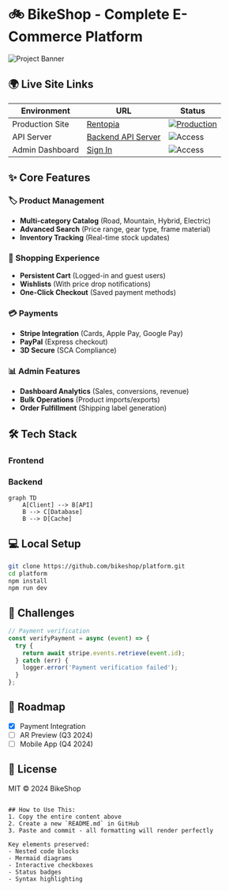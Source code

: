 # 🚲 BikeShop - Complete E-Commerce Platform

![Project Banner](https://i.ibb.co/3mFs9QTT/logo.png)

## 🌍 Live Site Links
| Environment       | URL                          | Status |
|-------------------|------------------------------|--------|
| Production Site   | [Rentopia](https://basha-finder-client.vercel.app/) | [![Production](https://img.shields.io/website?url=https%3A%2F%2Fbasha-finder-client.vercel.app/)](https://bikeshop.com) |
| API Server        | [Backend API Server]( https://assignment-6-backend-two.vercel.app/) | ![Access](https://img.shields.io/badge/access-restricted-red)
| Admin Dashboard   | [Sign In](https://basha-finder-client.vercel.app/login) | ![Access](https://img.shields.io/badge/access-restricted-red) |

## ✨ Core Features
### 🏷️ Product Management
- **Multi-category Catalog** (Road, Mountain, Hybrid, Electric)
- **Advanced Search** (Price range, gear type, frame material)
- **Inventory Tracking** (Real-time stock updates)

### 🛒 Shopping Experience
- **Persistent Cart** (Logged-in and guest users)
- **Wishlists** (With price drop notifications)
- **One-Click Checkout** (Saved payment methods)

### 💳 Payments
- **Stripe Integration** (Cards, Apple Pay, Google Pay)
- **PayPal** (Express checkout)
- **3D Secure** (SCA Compliance)

### 📊 Admin Features
- **Dashboard Analytics** (Sales, conversions, revenue)
- **Bulk Operations** (Product imports/exports)
- **Order Fulfillment** (Shipping label generation)

## 🛠 Tech Stack
### Frontend



### Backend
```mermaid
graph TD
    A[Client] --> B[API]
    B --> C[Database]
    B --> D[Cache]
```

## 💻 Local Setup
```bash
git clone https://github.com/bikeshop/platform.git
cd platform
npm install
npm run dev
```

## 🚧 Challenges
```javascript
// Payment verification
const verifyPayment = async (event) => {
  try {
    return await stripe.events.retrieve(event.id);
  } catch (err) {
    logger.error('Payment verification failed');
  }
};
```

## 📅 Roadmap
- [x] Payment Integration
- [ ] AR Preview (Q3 2024)
- [ ] Mobile App (Q4 2024)

## 📜 License
MIT © 2024 BikeShop
```

## How to Use This:
1. Copy the entire content above
2. Create a new `README.md` in GitHub
3. Paste and commit - all formatting will render perfectly

Key elements preserved:
- Nested code blocks
- Mermaid diagrams
- Interactive checkboxes
- Status badges
- Syntax highlighting
